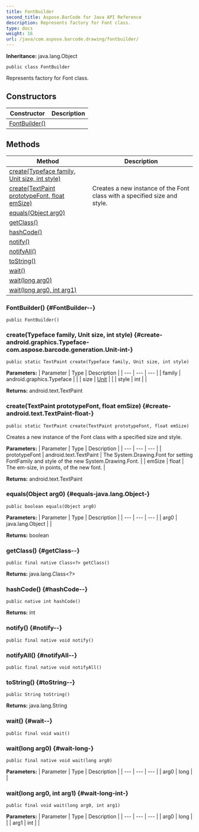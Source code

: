 ```yaml
---
title: FontBuilder
second_title: Aspose.BarCode for Java API Reference
description: Represents factory for Font class.
type: docs
weight: 16
url: /java/com.aspose.barcode.drawing/fontbuilder/
---
```

**Inheritance:**
java.lang.Object
```
public class FontBuilder
```

Represents factory for Font class.
## Constructors

| Constructor | Description |
| --- | --- |
| [FontBuilder()](#FontBuilder--) |  |
## Methods

| Method | Description |
| --- | --- |
| [create(Typeface family, Unit size, int style)](#create-android.graphics.Typeface-com.aspose.barcode.generation.Unit-int-) |  |
| [create(TextPaint prototypeFont, float emSize)](#create-android.text.TextPaint-float-) | Creates a new instance of the Font class with a specified size and style. |
| [equals(Object arg0)](#equals-java.lang.Object-) |  |
| [getClass()](#getClass--) |  |
| [hashCode()](#hashCode--) |  |
| [notify()](#notify--) |  |
| [notifyAll()](#notifyAll--) |  |
| [toString()](#toString--) |  |
| [wait()](#wait--) |  |
| [wait(long arg0)](#wait-long-) |  |
| [wait(long arg0, int arg1)](#wait-long-int-) |  |
### FontBuilder() {#FontBuilder--}
```
public FontBuilder()
```


### create(Typeface family, Unit size, int style) {#create-android.graphics.Typeface-com.aspose.barcode.generation.Unit-int-}
```
public static TextPaint create(Typeface family, Unit size, int style)
```




**Parameters:**
| Parameter | Type | Description |
| --- | --- | --- |
| family | android.graphics.Typeface |  |
| size | [Unit](../../com.aspose.barcode.generation/unit) |  |
| style | int |  |

**Returns:**
android.text.TextPaint
### create(TextPaint prototypeFont, float emSize) {#create-android.text.TextPaint-float-}
```
public static TextPaint create(TextPaint prototypeFont, float emSize)
```


Creates a new instance of the Font class with a specified size and style.

**Parameters:**
| Parameter | Type | Description |
| --- | --- | --- |
| prototypeFont | android.text.TextPaint | The System.Drawing.Font for setting FontFamily and style of the new System.Drawing.Font. |
| emSize | float | The em-size, in points, of the new font. |

**Returns:**
android.text.TextPaint
### equals(Object arg0) {#equals-java.lang.Object-}
```
public boolean equals(Object arg0)
```




**Parameters:**
| Parameter | Type | Description |
| --- | --- | --- |
| arg0 | java.lang.Object |  |

**Returns:**
boolean
### getClass() {#getClass--}
```
public final native Class<?> getClass()
```




**Returns:**
java.lang.Class<?>
### hashCode() {#hashCode--}
```
public native int hashCode()
```




**Returns:**
int
### notify() {#notify--}
```
public final native void notify()
```




### notifyAll() {#notifyAll--}
```
public final native void notifyAll()
```




### toString() {#toString--}
```
public String toString()
```




**Returns:**
java.lang.String
### wait() {#wait--}
```
public final void wait()
```




### wait(long arg0) {#wait-long-}
```
public final native void wait(long arg0)
```




**Parameters:**
| Parameter | Type | Description |
| --- | --- | --- |
| arg0 | long |  |

### wait(long arg0, int arg1) {#wait-long-int-}
```
public final void wait(long arg0, int arg1)
```




**Parameters:**
| Parameter | Type | Description |
| --- | --- | --- |
| arg0 | long |  |
| arg1 | int |  |


